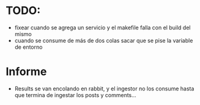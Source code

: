# TODO:

- fixear cuando se agrega un servicio y el makefile falla con el build del mismo
- cuando se consume de más de dos colas sacar que se pise la variable de entorno

# Informe

- Results se van encolando en rabbit, y el ingestor no los consume hasta que termina de ingestar los posts y comments...
